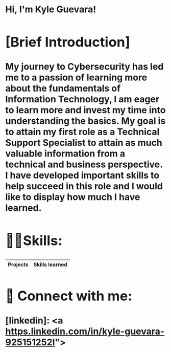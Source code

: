<h1>Hi, I'm Kyle Guevara! <h/1>

<h2>[Brief Introduction]</h2>

<b>My journey to Cybersecurity has led me to a passion of learning more about the fundamentals of Information Technology, I am eager to learn more and invest my time into understanding the basics. My goal is to attain my first role as a Technical Support Specialist to attain as much valuable information from a technical and business perspective. I have developed important skills to help succeed in this role and I would like to display how much I have learned.</b>

<h2>👨‍💻Skills:</h2>

|Projects          | Skills learned  |
|------------------|------------------|





<h2> 🤳 Connect with me:</h2>

[linkedin]: <a [https.linkedin.com/in/kyle-guevara-925151252l](https://www.linkedin.com/in/kyle-guevara-925151252/)"></a>


